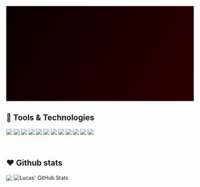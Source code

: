 <img src="https://raw.githubusercontent.com/LucasHazardous/LucasHazardous/main/header.png" width="1024px" height="256px"/>

<br />

## 🔪 Tools & Technologies

![](https://img.shields.io/badge/OS-Linux-informational?style=plastic&logo=linux&logoColor=white&color=f50025)
![](https://img.shields.io/badge/Editor-IntelliJ_IDEA-informational?style=plastic&logo=intellij-idea&logoColor=white&color=f50025)
![](https://img.shields.io/badge/Code-Python-informational?style=plastic&logo=python&logoColor=white&color=f50025)
![](https://img.shields.io/badge/Code-JavaScript-informational?style=plastic&logo=javascript&logoColor=white&color=f50025)
![](https://img.shields.io/badge/Code-Java-informational?style=plastic&logo=java&logoColor=white&color=f50025)
![](https://img.shields.io/badge/Code-PHP-informational?style=plastic&logo=php&logoColor=white&color=f50025)
![](https://img.shields.io/badge/Framework-Vue-informational?style=plastic&logo=vue.js&logoColor=white&color=f50025)
![](https://img.shields.io/badge/Shell-Bash-informational?style=plastic&logo=gnu-bash&logoColor=white&color=f50025)
![](https://img.shields.io/badge/Tool-Docker-informational?style=plastic&logo=docker&logoColor=white&color=f50025)
![](https://img.shields.io/badge/Tool-GIMP-informational?style=plastic&logo=gimp&logoColor=white&color=f50025)
![](https://img.shields.io/badge/Tool-Blender-informational?style=plastic&logo=blender&logoColor=white&color=f50025)
![](https://img.shields.io/badge/Databse-MongoDB-informational?style=plastic&logo=mongodb&logoColor=white&color=f50025)

<br />

## ❤️ Github stats

<img align="center" src="https://github-readme-stats.vercel.app/api/top-langs/?username=LucasHazardous&title_color=f50025&text_color=f50025&icon_color=f50025&bg_color=1d1f21&langs_count=3" />

<img align="center" src="https://github-readme-stats.vercel.app/api?username=LucasHazardous&show_icons=true&line_height=27&count_private=true&title_color=f50025&text_color=ebebeb&icon_color=f50025&bg_color=1d1f21" alt="Lucas' GitHub Stats" />